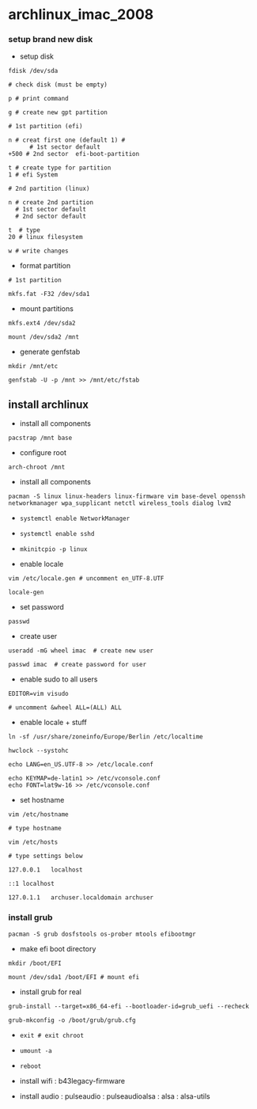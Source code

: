 # archlinux_imac_2008


### setup brand new disk

- setup disk

```
fdisk /dev/sda

# check disk (must be empty)

p # print command

g # create new gpt partition

# 1st partition (efi)

n # creat first one (default 1) #
      # 1st sector default
+500 # 2nd sector  efi-boot-partition

t # create type for partition
1 # efi System

# 2nd partition (linux)

n # create 2nd partition
  # 1st sector default
  # 2nd sector default

t  # type
20 # linux filesystem

w # write changes
```




- format partition

```
# 1st partition

mkfs.fat -F32 /dev/sda1
```

- mount partitions


```
mkfs.ext4 /dev/sda2

mount /dev/sda2 /mnt
```

- generate genfstab

```
mkdir /mnt/etc

genfstab -U -p /mnt >> /mnt/etc/fstab
```



## install archlinux


- install all components

```
pacstrap /mnt base
```



- configure root

```
arch-chroot /mnt
```

- install all components

```
pacman -S linux linux-headers linux-firmware vim base-devel openssh networkmanager wpa_supplicant netctl wireless_tools dialog lvm2
```

- `systemctl enable NetworkManager`
- `systemctl enable sshd`


- `mkinitcpio -p linux`


- enable locale

```
vim /etc/locale.gen # uncomment en_UTF-8.UTF

locale-gen
```



- set password

`passwd`

- create user

```
useradd -mG wheel imac  # create new user

passwd imac  # create password for user
```

- enable sudo to all users

```
EDITOR=vim visudo

# uncomment &wheel ALL=(ALL) ALL
```




- enable locale + stuff

```
ln -sf /usr/share/zoneinfo/Europe/Berlin /etc/localtime

hwclock --systohc

echo LANG=en_US.UTF-8 >> /etc/locale.conf

echo KEYMAP=de-latin1 >> /etc/vconsole.conf
echo FONT=lat9w-16 >> /etc/vconsole.conf
```



- set hostname 

```
vim /etc/hostname

# type hostname

vim /etc/hosts

# type settings below

127.0.0.1	localhost

::1 localhost

127.0.1.1	archuser.localdomain archuser
```




### install grub

`pacman -S grub dosfstools os-prober mtools efibootmgr`

- make efi boot directory

```
mkdir /boot/EFI

mount /dev/sda1 /boot/EFI # mount efi 
```


- install grub for real

`grub-install --target=x86_64-efi --bootloader-id=grub_uefi --recheck`

`grub-mkconfig -o /boot/grub/grub.cfg `



- `exit # exit chroot`

- `umount -a`

- `reboot`



- install wifi 
: b43legacy-firmware


- install audio
: pulseaudio
: pulseaudioalsa
: alsa
: alsa-utils


